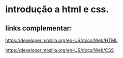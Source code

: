 # introdução a html e css.
## links complementar:
https://developer.mozilla.org/en-US/docs/Web/HTML

https://developer.mozilla.org/en-US/docs/Web/CSS
